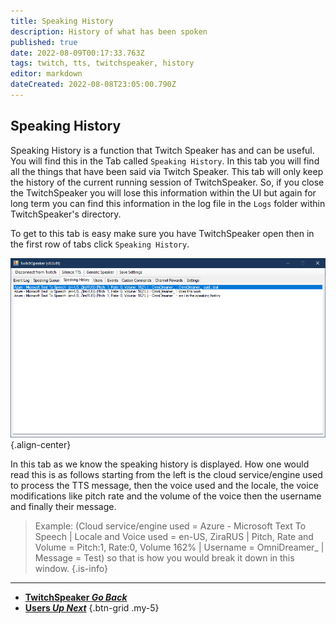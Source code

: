 ```yaml
---
title: Speaking History
description: History of what has been spoken 
published: true
date: 2022-08-09T00:17:33.763Z
tags: twitch, tts, twitchspeaker, history
editor: markdown
dateCreated: 2022-08-08T23:05:00.790Z
---
```


## Speaking History

Speaking History is a function that Twitch Speaker has and can be useful. You will find this in the Tab called `Speaking History`. In this tab you will find all the things that have been said via Twitch Speaker. This tab will only keep the history of the current running session of TwitchSpeaker. So, if you close the TwitchSpeaker you will lose this information within the UI but again for long term you can find this information in the log file in the `Logs` folder within TwitchSpeaker's directory. 

To get to this tab is easy make sure you have TwitchSpeaker open then in the first row of tabs click `Speaking History`.

![speaking-history.png](/twitchspeaker/tabs/speaking-history/speaking-history.png){.align-center}

In this tab as we know the speaking history is displayed.  How one would read this is as follows starting from the left is the cloud service/engine used to process the TTS message, then the voice used and the locale, the voice modifications like pitch rate and the volume of the voice  then the username and finally their message.

> Example: (Cloud service/engine used = Azure - Microsoft Text To Speech | Locale and Voice used = en-US, ZiraRUS | Pitch, Rate and Volume = Pitch:1, Rate:0, Volume 162% | Username = OmniDreamer_ | Message = Test) so that is how you would break it down in this window.
{.is-info}


***

- [<i class="mdi mdi-chevron-left"></i>**TwitchSpeaker *Go Back***](/en/TwitchSpeaker)
- [<i class=" mdi mdi-account text--twitch"></i>**Users *Up Next***](/en/TwitchSpeaker/Users)
{.btn-grid .my-5}